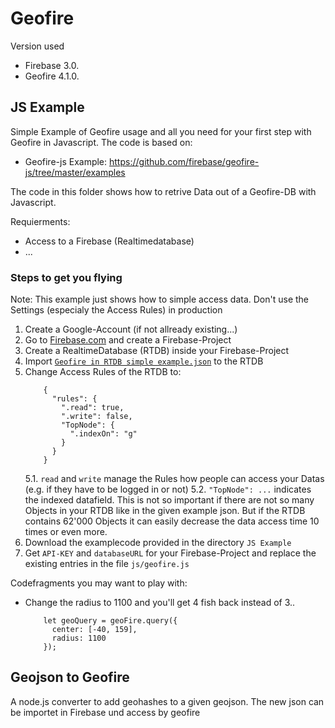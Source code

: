 # Geofire

Version used
- Firebase 3.0.
- Geofire 4.1.0.

## JS Example
Simple Example of Geofire usage and all you need for your first step with Geofire in Javascript.
The code is based on:
- Geofire-js Example: https://github.com/firebase/geofire-js/tree/master/examples

The code in this folder shows how to retrive Data out of a Geofire-DB with Javascript.

Requierments:
- Access to a Firebase (Realtimedatabase)
- ...


### Steps to get you flying
Note: This example just shows how to simple access data. Don't use the Settings (especialy the Access Rules) in production
1. Create a Google-Account (if not allready existing...)
2. Go to [Firebase.com](firebase.com) and create a Firebase-Project
3. Create a RealtimeDatabase (RTDB) inside your Firebase-Project
4. Import [`Geofire in RTDB simple example.json`](https://github.com/CaptainInler/geofire/blob/master/Geofire%20in%20RTDB%20simple%20example.json) to the RTDB
5. Change Access Rules of the RTDB to:
    ```
        {
          "rules": {
            ".read": true,
            ".write": false,
            "TopNode": {
              ".indexOn": "g"
            } 
          }
        }
    ```
    5.1. `read` and `write` manage the Rules how people can access your Datas (e.g. if they have to be logged in or not)
    5.2. `"TopNode": ...` indicates the indexed datafield. This is not so important if there are not so many Objects in your RTDB like in the given example json. But if the RTDB contains 62'000 Objects it can easily decrease the data access time 10 times or even more.
6. Download the examplecode provided in the directory `JS Example`
7. Get `API-KEY` and `databaseURL` for your Firebase-Project and replace the existing entries in the file `js/geofire.js`

Codefragments you may want to play with:
- Change the radius to 1100 and you'll get 4 fish back instead of 3..
    ```
        let geoQuery = geoFire.query({
          center: [-40, 159],
          radius: 1100
        });
    ```

## Geojson to Geofire
A node.js converter to add geohashes to a given geojson. The new json can be importet in Firebase und access by geofire
